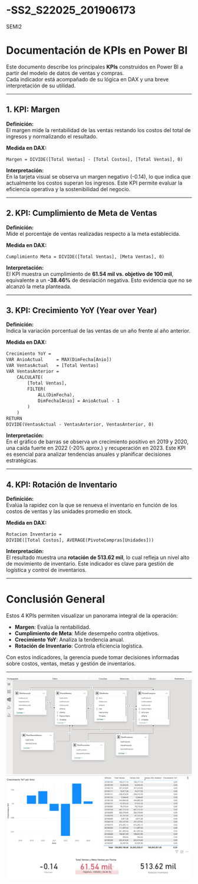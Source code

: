 # -SS2_S22025_201906173
SEMI2



# Documentación de KPIs en Power BI

Este documento describe los principales **KPIs** construidos en Power BI a partir del modelo de datos de ventas y compras.  
Cada indicador está acompañado de su lógica en DAX y una breve interpretación de su utilidad.

---

## 1. KPI: Margen

**Definición:**  
El margen mide la rentabilidad de las ventas restando los costos del total de ingresos y normalizando el resultado.

**Medida en DAX:**
```DAX
Margen = DIVIDE([Total Ventas] - [Total Costos], [Total Ventas], 0)
```

**Interpretación:**  
En la tarjeta visual se observa un margen negativo (-0.14), lo que indica que actualmente los costos superan los ingresos. Este KPI permite evaluar la eficiencia operativa y la sostenibilidad del negocio.

---

## 2. KPI: Cumplimiento de Meta de Ventas

**Definición:**  
Mide el porcentaje de ventas realizadas respecto a la meta establecida.

**Medida en DAX:**
```DAX
Cumplimiento Meta = DIVIDE([Total Ventas], [Meta Ventas], 0)
```

**Interpretación:**  
El KPI muestra un cumplimiento de **61.54 mil vs. objetivo de 100 mil**, equivalente a un **-38.46%** de desviación negativa. Esto evidencia que no se alcanzó la meta planteada.

---

## 3. KPI: Crecimiento YoY (Year over Year)

**Definición:**  
Indica la variación porcentual de las ventas de un año frente al año anterior.

**Medida en DAX:**
```DAX
Crecimiento YoY =
VAR AnioActual     = MAX(DimFecha[Anio])
VAR VentasActual   = [Total Ventas]
VAR VentasAnterior =
    CALCULATE(
        [Total Ventas],
        FILTER(
            ALL(DimFecha),
            DimFecha[Anio] = AnioActual - 1
        )
    )
RETURN
DIVIDE(VentasActual - VentasAnterior, VentasAnterior, 0)
```

**Interpretación:**  
En el gráfico de barras se observa un crecimiento positivo en 2019 y 2020, una caída fuerte en 2022 (-20% aprox.) y recuperación en 2023. Este KPI es esencial para analizar tendencias anuales y planificar decisiones estratégicas.

---

## 4. KPI: Rotación de Inventario

**Definición:**  
Evalúa la rapidez con la que se renueva el inventario en función de los costos de ventas y las unidades promedio en stock.

**Medida en DAX:**
```DAX
Rotacion Inventario =
DIVIDE([Total Costos], AVERAGE(PivoteCompras[Unidades]))
```

**Interpretación:**  
El resultado muestra una **rotación de 513.62 mil**, lo cual refleja un nivel alto de movimiento de inventario. Este indicador es clave para gestión de logística y control de inventarios.

---

# Conclusión General

Estos 4 KPIs permiten visualizar un panorama integral de la operación:

- **Margen**: Evalúa la rentabilidad.  
- **Cumplimiento de Meta**: Mide desempeño contra objetivos.  
- **Crecimiento YoY**: Analiza la tendencia anual.  
- **Rotación de Inventario**: Controla eficiencia logística.

Con estos indicadores, la gerencia puede tomar decisiones informadas sobre costos, ventas, metas y gestión de inventarios.

---


![alt text](image.png)
![alt text](image-1.png)